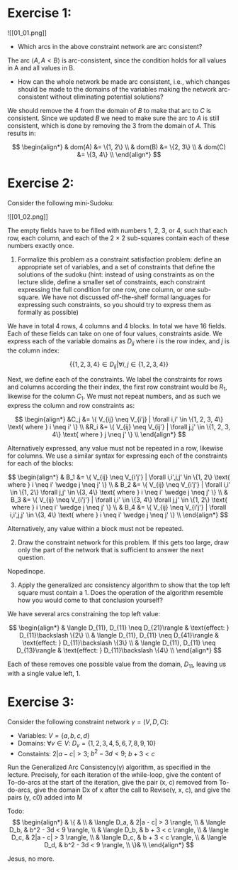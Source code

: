 # Exercise 1:

![[01_01.png]]

 - Which arcs in the above constraint network are arc consistent?

The arc $\langle A, A < B \rangle$ is arc-consistent, since the condition holds for all values in A and all values in B.

 - How can the whole network be made arc consistent, i.e., which changes should be made to the domains of the variables making the network arc-consistent without eliminating potential solutions?

We should remove the $4$ from the domain of $B$ to make that arc to $C$ is consistent. Since we updated $B$ we need to make sure the arc to $A$ is still consistent, which is done by removing the $3$ from the domain of $A$. This results in:

$$
\begin{align*}
    & dom(A) &= \{1, 2\} \\
    & dom(B) &= \{2, 3\} \\
    & dom(C) &= \{3, 4\} \\
\end{align*}
$$

# Exercise 2:

Consider the following mini-Sudoku:

![[01_02.png]]

The empty fields have to be filled with numbers 1, 2, 3, or 4, such that each row, each column, and each of the 2 $\times$ 2 sub-squares contain each of these numbers exactly once.

1. Formalize this problem as a constraint satisfaction problem: define an appropriate set of variables, and a set of constraints that define the solutions of the sudoku (hint: instead of using constraints as on the lecture slide, define a smaller set of constraints, each constraint expressing the full condition for one row, one column, or one sub-square. We have not discussed off-the-shelf formal languages for expressing such constraints, so you should try to express them as formally as possible)

We have in total 4 rows, 4 columns and 4 blocks. In total we have 16 fields. Each of these fields can take on one of four values, constraints aside. We express each of the variable domains as $D_{ij}$ where $i$ is the row index, and $j$ is the column index:

$$
\{ \{ 1, 2, 3, 4 \} \in D_{ij} | \forall i,j \in \{1, 2, 3, 4\} \}
$$

Next, we define each of the constraints. We label the constraints for rows and columns according the their index, the first row constraint would be $R_1$, likewise for the column $C_1$. We must not repeat numbers, and as such we express the column and row constraints as:

$$
\begin{align*}
    &C_j &= \{ V_{ij} \neq V_{i'j} | \forall i,i' \in \{1, 2, 3, 4\} \text{ where } i \neq i' \} \\
    &R_i &= \{ V_{ij} \neq V_{ij'} | \forall j,j' \in \{1, 2, 3, 4\} \text{ where } j \neq j' \} \\
\end{align*}
$$

Alternatively expressed, any value must not be repeated in a row, likewise for columns. We use a similar syntax for expressing each of the constraints for each of the blocks:

$$
\begin{align*}
    & B_1 &= \{ V_{ij} \neq V_{i'j'} | \forall i,i',j,j' \in \{1, 2\} \text{ where } i \neq i' \wedge j \neq j' \} \\
    & B_2 &= \{ V_{ij} \neq V_{i'j'} | \forall i,i' \in \{1, 2\} \forall j,j' \in \{3, 4\} \text{ where } i \neq i' \wedge j \neq j' \} \\
    & B_3 &= \{ V_{ij} \neq V_{i'j'} | \forall i,i' \in \{3, 4\} \forall j,j' \in \{1, 2\} \text{ where } i \neq i' \wedge j \neq j' \} \\
    & B_4 &= \{ V_{ij} \neq V_{i'j'} | \forall i,i',j,j' \in \{3, 4\} \text{ where } i \neq i' \wedge j \neq j' \} \\
\end{align*}
$$

Alternatively, any value within a block must not be repeated.

2. Draw the constraint network for this problem. If this gets too large, draw only the part of the network that is sufficient to answer the next question.

Nopedinope.

3. Apply the generalized arc consistency algorithm to show that the top left square must contain a 1. Does the operation of the algorithm resemble how you would come to that conclusion yourself?

We have several arcs constraining the top left value:

$$
\begin{align*}
    & \langle D_{11}, D_{11} \neq D_{21}\rangle & \text{effect: } D_{11}\backslash \{2\} \\
    & \langle D_{11}, D_{11} \neq D_{41}\rangle & \text{effect: } D_{11}\backslash \{3\} \\
    & \langle D_{11}, D_{11} \neq D_{13}\rangle & \text{effect: } D_{11}\backslash \{4\} \\
\end{align*}
$$

Each of these removes one possible value from the domain, $D_{11}$, leaving us with a single value left, $1$.

# Exercise 3:

Consider the following constraint network $\gamma = (V,D,C)$:

 - Variables: $V = \{a,b,c,d\}$
 - Domains: $\forall v \in V$: $D_v = \{1,2,3,4,5,6,7,8,9,10\}$
 - Constaints: $2|a-c| > 3$; $b^2-3d < 9$; $b + 3 < c$

Run the Generalized Arc Consistency(γ) algorithm, as specified in the lecture. Precisely, for each iteration of the while-loop, give the content of To-do-arcs at the start of the iteration, give the pair (x, c) removed from To-do-arcs, give the domain Dx of x after the call to Revise(γ, x, c), and give the pairs (y, c0) added into M

Todo: 
$$
\begin{align*}
    & \{ & \\
    & \langle D_a, & 2|a - c| > 3 \rangle, \\
    & \langle D_b, & b^2 - 3d < 9 \rangle, \\
    & \langle D_b, & b + 3 < c \rangle, \\
    & \langle D_c, & 2|a - c| > 3 \rangle, \\
    & \langle D_c, & b + 3 < c \rangle, \\
    & \langle D_d, & b^2 - 3d < 9 \rangle, \\
  \}& \\
\end{align*}
$$

Jesus, no more.


















